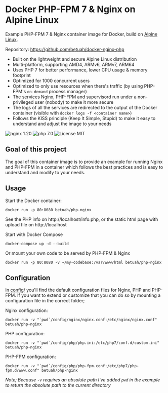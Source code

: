 # Docker PHP-FPM 7 & Nginx on Alpine Linux
Example PHP-FPM 7 & Nginx container image for Docker, build on [Alpine Linux](https://www.alpinelinux.org/).

Repository: https://github.com/betuah/docker-nginx-php

* Built on the lightweight and secure Alpine Linux distribution
* Multi-platform, supporting AMD4, ARMv6, ARMv7, ARM64
* Uses PHP 7 for better performance, lower CPU usage & memory footprint
* Optimized for 1000 concurrent users
* Optimized to only use resources when there's traffic (by using PHP-FPM's `on-demand` process manager)
* The services Nginx, PHP-FPM and supervisord run under a non-privileged user (nobody) to make it more secure
* The logs of all the services are redirected to the output of the Docker container (visible with `docker logs -f <container name>`)
* Follows the KISS principle (Keep It Simple, Stupid) to make it easy to understand and adjust the image to your needs

![nginx 1.20](https://img.shields.io/badge/nginx-1.20-brightgreen.svg)
![php 7.0](https://img.shields.io/badge/php-8.0-brightgreen.svg)
![License MIT](https://img.shields.io/badge/license-MIT-blue.svg)

## Goal of this project
The goal of this container image is to provide an example for running Nginx and PHP-FPM in a container which follows
the best practices and is easy to understand and modify to your needs.

## Usage

Start the Docker container:

    docker run -p 80:8080 betuah/php-nginx

See the PHP info on http://localhost/info.php, or the static html page with upload file on http://localhost

Start with Docker Compose

    docker-compose up -d --build

Or mount your own code to be served by PHP-FPM & Nginx

    docker run -p 80:8080 -v ~/my-codebase:/var/www/html betuah/php-nginx

## Configuration
In [config/](config/) you'll find the default configuration files for Nginx, PHP and PHP-FPM.
If you want to extend or customize that you can do so by mounting a configuration file in the correct folder;

Nginx configuration:

    docker run -v "`pwd`/config/nginx/nginx.conf:/etc/nginx/nginx.conf" betuah/php-nginx

PHP configuration:

    docker run -v "`pwd`/config/php/php.ini:/etc/php7/conf.d/custom.ini" betuah/php-nginx

PHP-FPM configuration:

    docker run -v "`pwd`/config/php/php-fpm.conf:/etc/php7/php-fpm.d/www.conf" betuah/php-nginx

_Note; Because `-v` requires an absolute path I've added `pwd` in the example to return the absolute path to the current directory_
